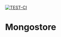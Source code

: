 [![TEST-CI](https://github.com/janwuesten/Mongostore/actions/workflows/test.yml/badge.svg)](https://github.com/janwuesten/Mongostore/actions/workflows/test.yml)

# Mongostore